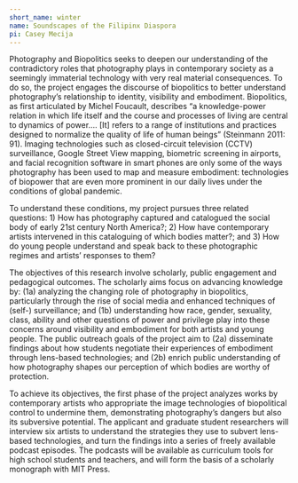 ```yaml
---
short_name: winter
name: Soundscapes of the Filipinx Diaspora
pi: Casey Mecija
---
```


Photography and Biopolitics seeks to deepen our understanding of the contradictory roles that photography plays in contemporary society as a seemingly immaterial technology with very real material consequences. To do so, the project engages the discourse of biopolitics to better understand photography’s relationship to identity, visibility and embodiment. Biopolitics, as first articulated by Michel Foucault, describes “a knowledge-power relation in which life itself and the course and processes of living are central to dynamics of power.... [It] refers to a range of institutions and practices designed to normalize the quality of life of human beings” (Steinmann 2011: 91). Imaging technologies such as closed-circuit television (CCTV) surveillance, Google Street View mapping, biometric screening in airports, and facial recognition software in smart phones are only some of the ways photography has been used to map and measure embodiment: technologies of biopower that are even more prominent in our daily lives under the conditions of global pandemic.

To understand these conditions, my project pursues three related questions: 1) How has photography captured and catalogued the social body of early 21st century North America?; 2) How have contemporary artists intervened in this cataloguing of which bodies matter?; and 3) How do young people understand and speak back to these photographic regimes and artists’ responses to them?

The objectives of this research involve scholarly, public engagement and pedagogical outcomes. The scholarly aims focus on advancing knowledge by: (1a) analyzing the changing role of photography in biopolitics, particularly through the rise of social media and enhanced techniques of (self-) surveillance; and (1b) understanding how race, gender, sexuality, class, ability and other questions of power and privilege play into these concerns around visibility and embodiment for both artists and young people. The public outreach goals of the project aim to (2a) disseminate findings about how students negotiate their experiences of embodiment through lens-based technologies; and (2b) enrich public understanding of how photography shapes our perception of which bodies are worthy of protection.

To achieve its objectives, the first phase of the project analyzes works by contemporary artists who appropriate the image technologies of biopolitical control to undermine them, demonstrating photography’s dangers but also its subversive potential. The applicant and graduate student researchers will interview six artists to understand the strategies they use to subvert lens-based technologies, and turn the findings into a series of freely available podcast episodes. The podcasts will be available as curriculum tools for high school students and teachers, and will form the basis of a scholarly monograph with MIT Press.